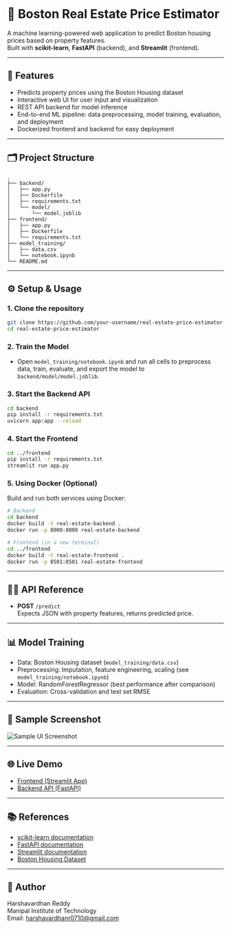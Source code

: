 # 🏡 Boston Real Estate Price Estimator

A machine learning-powered web application to predict Boston housing prices based on property features.  
Built with **scikit-learn**, **FastAPI** (backend), and **Streamlit** (frontend).

---

## 🚀 Features

- Predicts property prices using the Boston Housing dataset
- Interactive web UI for user input and visualization
- REST API backend for model inference
- End-to-end ML pipeline: data preprocessing, model training, evaluation, and deployment
- Dockerized frontend and backend for easy deployment

---

## 🗂️ Project Structure

```
.
├── backend/
│   ├── app.py
│   ├── Dockerfile
│   ├── requirements.txt
│   └── model/
│       └── model.joblib
├── frontend/
│   ├── app.py
│   ├── Dockerfile
│   └── requirements.txt
├── model_training/
│   ├── data.csv
│   └── notebook.ipynb
└── README.md
```

---

## ⚙️ Setup & Usage

### 1. Clone the repository

```sh
git clone https://github.com/your-username/real-estate-price-estimator.git
cd real-estate-price-estimator
```

### 2. Train the Model

- Open `model_training/notebook.ipynb` and run all cells to preprocess data, train, evaluate, and export the model to `backend/model/model.joblib`.

### 3. Start the Backend API

```sh
cd backend
pip install -r requirements.txt
uvicorn app:app --reload
```

### 4. Start the Frontend

```sh
cd ../frontend
pip install -r requirements.txt
streamlit run app.py
```

### 5. Using Docker (Optional)

Build and run both services using Docker:

```sh
# Backend
cd backend
docker build -t real-estate-backend .
docker run -p 8000:8000 real-estate-backend

# Frontend (in a new terminal)
cd ../frontend
docker build -t real-estate-frontend .
docker run -p 8501:8501 real-estate-frontend
```

---

## 🧑‍💻 API Reference

- **POST** `/predict`  
  Expects JSON with property features, returns predicted price.

---

## 📊 Model Training

- Data: Boston Housing dataset (`model_training/data.csv`)
- Preprocessing: Imputation, feature engineering, scaling (see `model_training/notebook.ipynb`)
- Model: RandomForestRegressor (best performance after comparison)
- Evaluation: Cross-validation and test set RMSE

---

## 📸 Sample Screenshot

![Sample UI Screenshot](https://your-screenshot-link.png)

---

## 🌐 Live Demo

- [Frontend (Streamlit App)](https://your-frontend-link.com)
- [Backend API (FastAPI)](https://your-backend-link.com)

---

## 📚 References

- [scikit-learn documentation](https://scikit-learn.org/)
- [FastAPI documentation](https://fastapi.tiangolo.com/)
- [Streamlit documentation](https://docs.streamlit.io/)
- [Boston Housing Dataset](https://www.kaggle.com/datasets/altavish/boston-housing-dataset)

---

## 👤 Author

Harshavardhan Reddy  
Manipal Institute of Technology  
Email: harshavardhanr0710@gmail.com
